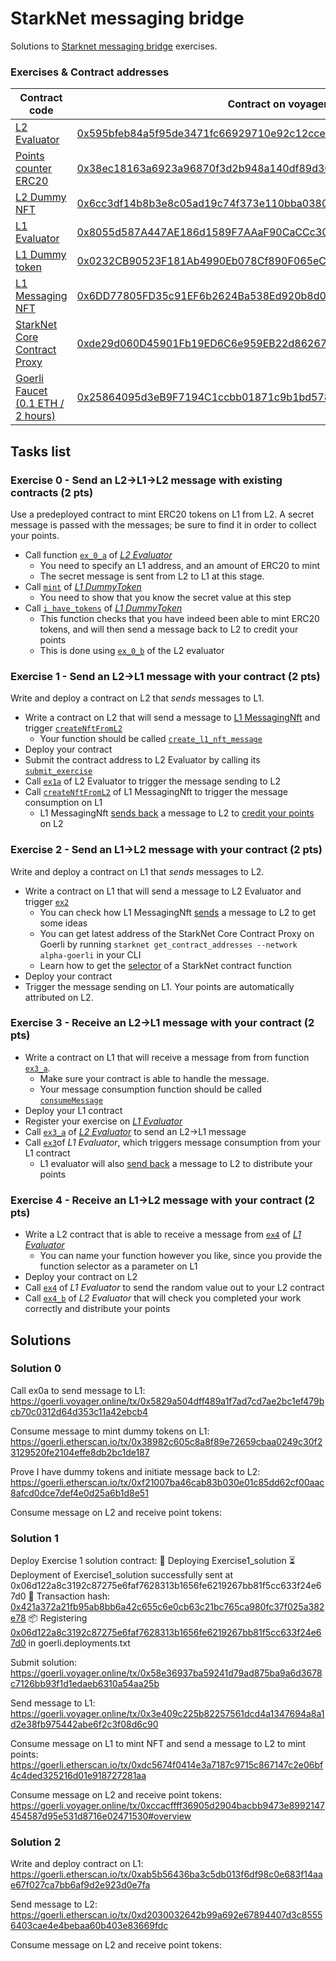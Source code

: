 # StarkNet messaging bridge

Solutions to [Starknet messaging bridge](https://github.com/0xSachinK/starknet-messaging-bridge) exercises.

### Exercises & Contract addresses

| Contract code                                                                                                                    | Contract on voyager                                                                                                                                                           |
| -------------------------------------------------------------------------------------------------------------------------------- | ----------------------------------------------------------------------------------------------------------------------------------------------------------------------------- |
| [L2 Evaluator](contracts/Evaluator.cairo)                                                                                        | [0x595bfeb84a5f95de3471fc66929710e92c12cce2b652cd91a6fef4c5c09cd99](https://goerli.voyager.online/contract/0x595bfeb84a5f95de3471fc66929710e92c12cce2b652cd91a6fef4c5c09cd99) |
| [Points counter ERC20](contracts/token/ERC20/TDERC20.cairo)                                                                      | [0x38ec18163a6923a96870f3d2b948a140df89d30120afdf90270b02c609f8a88](https://goerli.voyager.online/contract/0x38ec18163a6923a96870f3d2b948a140df89d30120afdf90270b02c609f8a88) |
| [L2 Dummy NFT](contracts/l2nft.cairo)                                                                                            | [0x6cc3df14b8b3e8c05ad19c74f373e110bba0380b2799bcd9f717d31d2757625](https://goerli.voyager.online/contract/0x6cc3df14b8b3e8c05ad19c74f373e110bba0380b2799bcd9f717d31d2757625) |
| [L1 Evaluator](contracts/L1/Evaluator.sol)                                                                                       | [0x8055d587A447AE186d1589F7AAaF90CaCCc30179](https://goerli.etherscan.io/address/0x8055d587A447AE186d1589F7AAaF90CaCCc30179)                                                  |
| [L1 Dummy token](contracts/L1/DummyToken.sol)                                                                                    | [0x0232CB90523F181Ab4990Eb078Cf890F065eC395](https://goerli.etherscan.io/address/0x0232CB90523F181Ab4990Eb078Cf890F065eC395)                                                  |
| [L1 Messaging NFT](contracts/L1/MessagingNft.sol)                                                                                | [0x6DD77805FD35c91EF6b2624Ba538Ed920b8d0b4E](https://goerli.etherscan.io/address/0x6DD77805FD35c91EF6b2624Ba538Ed920b8d0b4E)                                                  |
| [StarkNet Core Contract Proxy](https://goerli.etherscan.io/address/0xde29d060d45901fb19ed6c6e959eb22d8626708e#readContract)      | [0xde29d060D45901Fb19ED6C6e959EB22d8626708e](https://goerli.etherscan.io/address/0xde29d060d45901fb19ed6c6e959eb22d8626708e)                                                  |
| [Goerli Faucet (0.1 ETH / 2 hours)](https://goerli.etherscan.io/address/0x25864095d3eB9F7194C1ccbb01871c9b1bd5787a#readContract) | [0x25864095d3eB9F7194C1ccbb01871c9b1bd5787a](https://goerli.etherscan.io/address/0x25864095d3eB9F7194C1ccbb01871c9b1bd5787a#writeContract)                                    |

## Tasks list

### Exercise 0 - Send an L2→L1→L2 message with existing contracts (2 pts)

Use a predeployed contract to mint ERC20 tokens on L1 from L2. A secret message is passed with the messages; be sure to find it in order to collect your points.

- Call function [`ex_0_a`](contracts/Evaluator.cairo#L121) of [*L2 Evaluator*](https://goerli.voyager.online/contract/0x595bfeb84a5f95de3471fc66929710e92c12cce2b652cd91a6fef4c5c09cd99)
  - You need to specify an L1 address, and an amount of ERC20 to mint
  - The secret message is sent from L2 to L1 at this stage.
- Call [`mint`](contracts/L1/DummyToken.sol#L37) of [*L1 DummyToken*](https://goerli.etherscan.io/address/0x0232CB90523F181Ab4990Eb078Cf890F065eC395)
  - You need to show that you know the secret value at this step
- Call [`i_have_tokens`](contracts/L1/DummyToken.sol#L48) of [*L1 DummyToken*](https://goerli.etherscan.io/address/0x0232CB90523F181Ab4990Eb078Cf890F065eC395)
  - This function checks that you have indeed been able to mint ERC20 tokens, and will then send a message back to L2 to credit your points
  - This is done using [`ex_0_b`](contracts/Evaluator.cairo#L143) of the L2 evaluator

### Exercise 1 - Send an L2→L1 message with your contract (2 pts)

Write and deploy a contract on L2 that *sends* messages to L1.

- Write a contract on L2 that will send a message to [L1 MessagingNft](https://goerli.etherscan.io/address/0x6DD77805FD35c91EF6b2624Ba538Ed920b8d0b4E) and trigger [`createNftFromL2`](contracts/L1/MessagingNft.sol#L35)
  - Your function should be called [`create_l1_nft_message`](contracts/Evaluator.cairo#L198)
- Deploy your contract
- Submit the contract address to L2 Evaluator by calling its [`submit_exercise`](contracts/Evaluator.cairo#L166)
- Call [`ex1a`](contracts/Evaluator.cairo#L188) of L2 Evaluator to trigger the message sending to L2
- Call [`createNftFromL2`](contracts/L1/MessagingNft.sol#L35) of L1 MessagingNft to trigger the message consumption on L1
  - L1 MessagingNft [sends back](contracts/L1/MessagingNft.sol#L47) a message to L2 to [credit your points](contracts/Evaluator.cairo#L205) on L2

### Exercise 2 - Send an L1→L2 message with your contract (2 pts)

Write and deploy a contract on L1 that *sends* messages to L2.

- Write a contract on L1 that will send a message to L2 Evaluator and trigger [`ex2`](contracts/Evaluator.cairo#L221)
  - You can check how L1 MessagingNft [sends](contracts/L1/MessagingNft.sol#L47) a message to L2 to get some ideas
  - You can get latest address of the StarkNet Core Contract Proxy on Goerli by running `starknet get_contract_addresses --network alpha-goerli` in your CLI
  - Learn how to get the [selector](https://starknet.io/docs/hello_starknet/l1l2.html#receiving-a-message-from-l1) of a StarkNet contract function
- Deploy your contract
- Trigger the message sending on L1. Your  points are automatically attributed on L2.

### Exercise 3 - Receive an L2→L1 message with your contract (2 pts)

- Write a contract on L1 that will receive a message from  from function [`ex3_a`](contracts/Evaluator.cairo#L231).
  - Make sure your contract is able to handle the message.
  - Your message consumption function should be called [`consumeMessage`](contracts/L1/Evaluator.sol#L51)
- Deploy your L1 contract
- Register your exercise on [*L1 Evaluator*](https://goerli.etherscan.io/address/0x8055d587A447AE186d1589F7AAaF90CaCCc30179)
- Call [`ex3_a`](contracts/Evaluator.cairo#L231) of [*L2 Evaluator*](https://goerli.voyager.online/contract/0x595bfeb84a5f95de3471fc66929710e92c12cce2b652cd91a6fef4c5c09cd99) to send an L2→L1 message
- Call [`ex3`](contracts/L1/Evaluator.sol#L32)of *L1 Evaluator*, which triggers message consumption from your L1 contract
  - L1 evaluator will also [send back](contracts/L1/Evaluator.sol#L57) a message to L2 to distribute your points

### Exercise 4 - Receive an L1→L2 message with your contract (2 pts)

- Write a L2 contract that is able to receive a message from [`ex4`](contracts/L1/Evaluator.sol#L60) of [*L1 Evaluator*](https://goerli.etherscan.io/address/0x8055d587A447AE186d1589F7AAaF90CaCCc30179)
  - You can name your function however you like, since you provide the function selector as a parameter on L1
- Deploy your contract on L2
- Call [`ex4`](contracts/L1/Evaluator.sol#L60) of *L1 Evaluator* to send the random value out to your L2 contract
- Call [`ex4_b`](contracts/Evaluator.cairo#L266) of *L2 Evaluator* that will check you completed your work correctly and distribute your points

## Solutions

### Solution 0

Call ex0a to send message to L1:
https://goerli.voyager.online/tx/0x5829a504dff489a1f7ad7cd7ae2bc1ef479bcb70c0312d64d353c11a42ebcb4

Consume message to mint dummy tokens on L1:
https://goerli.etherscan.io/tx/0x38982c605c8a8f89e72659cbaa0249c30f23129520fe2104effe8db2bc1de187

Prove I have dummy tokens and initiate message back to L2:
https://goerli.etherscan.io/tx/0xf21007ba46cab83b030e01c85dd62cf00aac8afcd0dce7def4e0d25a6b1d8e51

Consume message on L2 and receive point tokens:


### Solution 1

Deploy Exercise 1 solution contract:
🚀 Deploying Exercise1_solution
⏳ ️Deployment of Exercise1_solution successfully sent at 0x06d122a8c3192c87275e6faf7628313b1656fe6219267bb81f5cc633f24e67d0
🧾 Transaction hash: [0x421a372a21fb95ab8bb6a42c655c6e0cb63c21bc765ca980fc37f025a382e78](https://goerli.voyager.online/tx/0x421a372a21fb95ab8bb6a42c655c6e0cb63c21bc765ca980fc37f025a382e78)
📦 Registering [0x06d122a8c3192c87275e6faf7628313b1656fe6219267bb81f5cc633f24e67d0](https://goerli.voyager.online/contract/0x06d122a8c3192c87275e6faf7628313b1656fe6219267bb81f5cc633f24e67d0) in goerli.deployments.txt

Submit solution:
https://goerli.voyager.online/tx/0x58e36937ba59241d79ad875ba9a6d3678c7126bb93f1d1edaeb6310a54aa25b

Send message to L1:
https://goerli.voyager.online/tx/0x3e409c225b82257561dcd4a1347694a8a1d2e38fb975442abe6f2c3f08d6c90

Consume message on L1 to mint NFT and send a message to L2 to mint points:
https://goerli.etherscan.io/tx/0xdc5674f0414e3a7187c9715c867147c2e06bf4c4ded325216d01e918727281aa

Consume message on L2 and receive point tokens:
https://goerli.voyager.online/tx/0xccacffff36905d2904bacbb9473e8992147454587d95e531d8716e02471530#overview

### Solution 2

Write and deploy contract on L1:
https://goerli.etherscan.io/tx/0xab5b56436ba3c5db013f6df98c0e683f14aae67f027ca7bb6af9d2e923d0e7fa

Send message to L2:
https://goerli.etherscan.io/tx/0xd2030032642b99a692e67894407d3c85556403cae4e4bebaa60b403e83669fdc

Consume message on L2 and receive point tokens:
